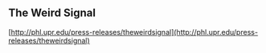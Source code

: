 ## The Weird Signal
  
  [http://phl.upr.edu/press-releases/theweirdsignal](http://phl.upr.edu/press-releases/theweirdsignal)